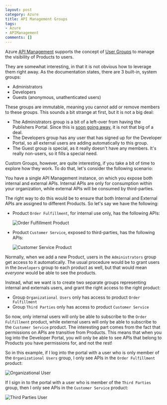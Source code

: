 ```yaml
---
layout: post
category: Azure
title: API Management Groups
tags:
- Azure
- APIManagement
comments: []
---
```

Azure [API Management](https://docs.microsoft.com/en-us/azure/api-management/api-management-key-concepts) supports the concept of [User Groups](https://docs.microsoft.com/en-us/azure/api-management/api-management-howto-create-groups)
to manage the visibility of Products to users.

They are somewhat interesting, in that it is not obvious how to leverage them right away.
As the documentation states, there are 3 built-in, system groups:

* Administrators
* Developers
* Guests (anonymous, unathenticated users)

These groups are immutable, meaning you cannot add or remove members to these groups. This sounds a bit strange at first, but it is not a big deal:

* The Administrators group is a bit of a left-over from having the Publishers Portal. Since this is [soon going away](https://blogs.msdn.microsoft.com/apimanagement/2018/02/06/publisher-portal-deprecated-april-1-2018/), it is not that big of a deal.
* The Developers group has any user that has signed up for the Developer Portal, so all external users are adding automatically to this group.
* The Guest group is special, as it really doesn't have any members. It's really non-users, so it fills a special need.

Custom Groups, however, are quite interesting, if you take a bit of time to explore how
they work. To do that, let's consider the following scenario:

You have a single API Management instance, on which you expose both internal and
external APIs. Internal APIs are only for consumption within your organization,
while external APIs will be consumed by third-parties.

The right way to do this would be to ensure that both Internal and External APIs are assigned
to different Products. So let's say we have the following:

* Product `Order Fulfillment`, for internal use only, has the following APIs:

  ![Order Fulfillment Product]({{site.images_base}}/2018/apim-groups-1.png)
* Product `Customer Service`, exposed to third-parties, has the following APIs:

  ![Customer Service Product]({{site.images_base}}/2018/apim-groups-2.png)

Normally, when we add a new Product, users in the `Administrators` group get access to it automatically.
The usual procedure would be to grant users in the `Developers` group to each product as well, but
that would mean _everyone_ would be able to see the products.

Instead, what we want is to create two separate groups representing internal and externals users,
and grant the right access to the right product:

* Group `Organizational Users` only has access to product `Order Fulfillment`
* Group `Third Parties` only has access to product `Customer Service`

So now, only internal users will only be able to subscribe to the `Order Fulfillment` product,
while external users will only be able to subscribe to the `Customer Service` product. The interesting
part comes from the fact that permissions on APIs are transitive from Products.
This means that when you log into the Developer Portal, you will only be able to see APIs
that belong to Products you have permissions for, and not the rest!

So in this example, if I log into the portal with a user who is only member of the
`Organizational Users` group, I only see APIs in the `Order Fulfillment` product:

![Organizational User]({{site.images_base}}/2018/apim-groups-3.png)

If I sign in to the portal with a user who is member of the `Third Parties` group,
then I only see APIs in the `Customer Service` product:

![Third Parties User]({{site.images_base}}/2018/apim-groups-4.png)

